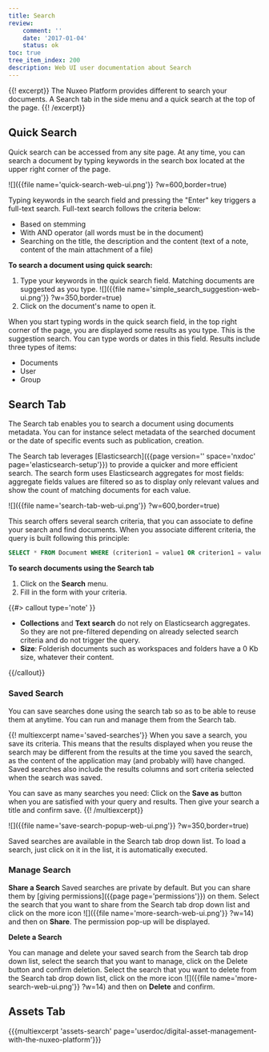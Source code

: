```yaml
---
title: Search
review:
    comment: ''
    date: '2017-01-04'
    status: ok
toc: true
tree_item_index: 200
description: Web UI user documentation about Search
---
```

{{! excerpt}}
The Nuxeo Platform provides different to search your documents. A Search tab in the side menu and a quick search at the top of the page.
{{! /excerpt}}

## Quick Search
Quick search can be accessed from any site page. At any time, you can search a document by typing keywords in the search box located at the upper right corner of the page.

![]({{file name='quick-search-web-ui.png'}} ?w=600,border=true)

Typing keywords in the search field and pressing the "Enter" key triggers a full-text search. Full-text search follows the criteria below:
- Based on stemming
- With AND operator (all words must be in the document)
- Searching on the title, the description and the content (text of a note, content of the main attachment of a file)

**To search a document using quick search:**

1. Type your keywords in the quick search field.
    Matching documents are suggested as you type.
    ![]({{file name='simple_search_suggestion-web-ui.png'}} ?w=350,border=true)
2. Click on the document's name to open it.

When you start typing words in the quick search field, in the top right corner of the page, you are displayed some results as you type. This is the suggestion search. You can type words or dates in this field. Results include three types of items:
- Documents
- User
- Group

## Search Tab

The Search tab enables you to search a document using documents metadata. You can for instance select metadata of the searched document or the date of specific events such as publication, creation.

The Search tab leverages [Elasticsearch]({{page version='' space='nxdoc' page='elasticsearch-setup'}}) to provide a quicker and more efficient search. The search form uses Elasticsearch aggregates for most fields: aggregate fields values are filtered so as to display only relevant values and show the count of matching documents for each value.

![]({{file name='search-tab-web-ui.png'}} ?w=600,border=true)

This search offers several search criteria, that you can associate to define your search and find documents. When you associate different criteria, the query is built following this principle:
```sql
SELECT * FROM Document WHERE (criterion1 = value1 OR criterion1 = value2) AND (criterion2 = valueA OR criterion2 = valueB) AND criterion 3 = something
```

**To search documents using the Search tab**

1. Click on the **Search** menu.
2. Fill in the form with your criteria.

{{#> callout type='note' }}

- **Collections** and **Text search** do not rely on Elasticsearch aggregates. So they are not pre-filtered depending on already selected search criteria and do not trigger the query.
- **Size**: Folderish documents such as workspaces and folders have a 0 Kb size, whatever their content.

{{/callout}}

### Saved Search

You can save searches done using the search tab so as to be able to reuse them at anytime. You can run and manage them from the Search tab.

{{! multiexcerpt name='saved-searches'}}
When you save a search, you save its criteria. This means that the results displayed when you reuse the search may be different from the results at the time you saved the search, as the content of the application may (and probably will) have changed. Saved searches also include the results columns and sort criteria selected when the search was saved.

You can save as many searches you need: Click on the **Save as** button when you are satisfied with your query and results. Then give your search a title and confirm save.
{{! /multiexcerpt}}

![]({{file name='save-search-popup-web-ui.png'}} ?w=350,border=true)

Saved searches are available in the Search tab drop down list. To load a search, just click on it in the list, it is automatically executed.

### Manage Search

**Share a Search**
Saved searches are private by default. But you can share them by [giving permissions]({{page page='permissions'}}) on them. Select the search that you want to share from the Search tab drop down list and click on the more icon ![]({{file name='more-search-web-ui.png'}} ?w=14) and then on **Share**. The permission pop-up will be displayed.

**Delete a Search**

You can manage and delete your saved search from the Search tab drop down list, select the search that you want to manage, click on the Delete button and confirm deletion. Select the search that you want to delete from the Search tab drop down list, click on the more icon ![]({{file name='more-search-web-ui.png'}} ?w=14) and then on **Delete** and confirm.


## Assets Tab

{{{multiexcerpt 'assets-search' page='userdoc/digital-asset-management-with-the-nuxeo-platform'}}}
